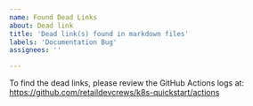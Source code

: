 ```yaml
---
name: Found Dead Links
about: Dead link
title: 'Dead link(s) found in markdown files'
labels: 'Documentation Bug'
assignees: ''

---
```


To find the dead links, please review the GitHub Actions logs at: https://github.com/retaildevcrews/k8s-quickstart/actions
